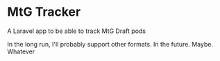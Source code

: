 # MtG Tracker

A Laravel app to be able to track MtG Draft pods

In the long run, I'll probably support other formats. In the future. Maybe. Whatever